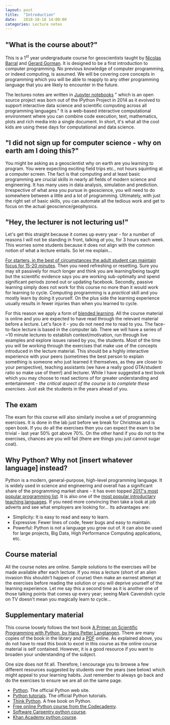 ```yaml
---
layout: post
title:  "Introduction"
date:   2018-10-18 14:00:00
categories: Lecture notes
---
```


## "What is the course about?"

This is a 1<sup>st</sup> year undergraduate course for geoscientists taught by
[Nicolas Barral](https://www.imperial.ac.uk/people/n.barral) and 
[Gerard Gorman](https://www.imperial.ac.uk/people/g.gorman). It is designed to
be a first introduction to computer programming.  No previous knowledge of
computer programming, or indeed computing, is assumed.  We will be covering
core concepts in programming which you will be able to reapply to any other
programming language that you are likely to encounter in the future.

The lectures notes are written in [Jupyter
notebooks](https://jupyter.org/about.html) " which is an open source project was
born out of the IPython Project in 2014 as it evolved to support interactive
data science and scientific computing across all programming languages." It is
a web-based interactive computational environment where you can combine code
execution, text, mathematics, plots and rich media into a single document. In
short, it's what all the cool kids are using these days for computational and
data science.

## "I did not sign up for computer science - why on earth am I doing this?"

You might be asking as a geoscientist why on earth are you learning to program.
You were expecting exciting field trips etc., not hours squinting at a computer
screen. The fact is that computing and at least basic programming are crucial
skills in nearly all fields of modern science and engineering. It has many uses
in data analysis, simulation and prediction. Irrespective of what area you
pursue in geoscience, you will need to do somewhere between a little and a lot
of programming. Ultimately, with just the right set of basic skills, you can
automate all the tedious work and get to focus on the actual
geoscience/geophysics.

## "Hey, the lecturer is not lecturing us!"

Let's get this straight because it comes up every year - for a number
of reasons I will not be standing in front, talking *at* you, for 3
hours each week. This worries some students because it does not align
with the common notion of what a lecture entails. So let me explain...

[For starters, in the best of circumstances the adult student can maintain
focus for 15-20
minutes](http://ixil.izt.uam.mx/pd/lib/exe/fetch.php/ib:modconduccion:the_change_up_in_lectures.pdf).
Then you need refreshing or resetting. Sure you may sit passively for much
longer and think you are learning/being taught but the scientific evidence says
you are working sub-optimally and spend significant periods zoned out or
updating facebook. Secondly, passive learning simply does not work for this
course no more than it would work for learning to cycle. Computing programming
is a *practical* skill and you mostly learn by doing it yourself. On the plus
side the learning experience usually results in fewer injuries than when you
learned to cycle.

For this reason we apply a form of [blended
learning](http://en.wikipedia.org/wiki/Blended_learning). All the course
material is online and you are expected to have read through the relevant
material before a lecture. Let's face it - you do not need me to read to you.
The face-to-face lecture is based in the computer lab. There we will have a
series of ~10 minute lectures to establish context/motivation, run through live
examples and explore issues raised by you, the students. Most of the time you
will be working through the exercises that make use of the concepts introduced
in the lecture material. This should be a highly interactive experience with
your peers (sometimes the best person to explain something is someone who just
learned it themselves, as they are closer to your perspective), teaching
assistants (we have a really good GTA/student ratio so make use of them!) and
lecturer. While I have suggested a text book which you may choose to read
sections of for greater understanding and entertainment - *the critical aspect
of the course is to complete these exercises*. Just ask the students in the
years ahead of you.

## The exam

The exam for this course will also similarly involve a set of programming
exercises. It is done in the lab just before we break for Christmas and is open
book. If you do all the exercises then you can expect the exam to be trivial -
last year 50% got above 70%. On the other hand if you do not to the exercises,
chances are you will fail (there are things you just cannot sugar coat).

## Why Python? Why not [insert whatever language] instead?

Python is a modern, general-purpose, high-level programming language. It is
widely used in science and engineering and overall has a significant share of
the programming market share - it has even topped [2017's most popular
programming
list](https://www.extremetech.com/computing/252987-python-tops-list-2017s-popular-programming-languages).
It is also one of the [most popular introductary teaching
languages](http://cacm.acm.org/blogs/blog-cacm/176450-python-is-now-the-most-popular-introductory-teaching-language-at-top-us-universities/fulltext).
If you need more convincing then take a look at job adverts and see what
employers are looking for... Its advantages are:

* Simplicity: It is easy to read and easy to learn.
* Expressive: Fewer lines of code, fewer bugs and easy to maintain.
* Powerful: Python is not a language you grow out of. It can also be used for large projects, Big Data, High Performance Computing applications, etc.

## Course material

All the course notes are online. Sample solutions to the exercises will be made
available after each lecture. If you miss a lecture (short of an alien invasion
this shouldn't happen of course) then make an earnest attempt at the exercises
before reading the solution or you will deprive yourself of the learning
experience. Let me say this a second time as it is another one of those talking
points that comes up every year; seeing Mark Cavendish cycle on TV doesn't mean
you magically learn to cycle...

## Supplementary material

This course loosely follows the text book [A Primer on Scientific Programming
with Python, by Hans Petter
Langtangen](http://www.amazon.co.uk/Scientific-Programming-Computational-Science-Engineering/dp/3642302920).
There are many copies of the book in the library and a
[PDF](https://hplgit.github.io/primer.html/doc/pub/half/book.pdf) online. As
explained above, you do not have to read this book to excel in this course as
the online course material is self contained. However, it is a good resource if
you want to broaden your understanding of the subject.

One size does not fit all. Therefore, I encourage you to browse a few different
resources suggested by students over the years (see below) which might appeal
to your learning habits. Just remember to always go back and do the exercises
to ensure we are all on the same page.

* [Python](http://www.python.org>). The official Python web site.
* [Python tutorials](http://docs.python.org/2/tutorial/). The official Python tutorials.
* [Think Python](http://www.greenteapress.com/thinkpython/). A free book on Python.
* [Free online Python course from the Codecademy](http://www.codecademy.com/tracks/python).
* [Software Carpentry python course](http://software-carpentry.org/v4/python/).
* [Khan Academy python course](http://www.khanacademy.org/science/computer-science).
